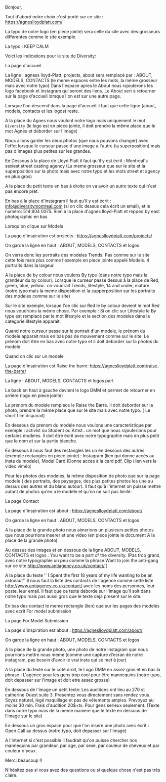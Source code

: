 Bonjour,

Tout d'abord notre choix c'est porté sur ce site : https://agneslloydplatt.com/

La typo de notre logo (en piece jointe) sera celle du site avec des grosseurs differentes comme le site exemple.

La typo : KEEP CALM

Voici les indications pour le site de Diversity:

La page d'accueil

La ligne : agness lloyd-Platt, projects, about sera remplacé par : ABOUT, MODELS, CONTACTS (le meme espaces entre les mots, la même grosseur mais avec notre typo) Dans l'espace apres le About nous rajouterons les logo facebook et instagram qui seront des liens.
Le About sert à retourner sur la page d'accueil lorsque l'on est sur une autre page.

Lorsque l'on descend dans la page d'accueil il faut que cette ligne (about, models, contacts et les logos) reste.

A la place du Agnes nous voulont notre logo mais uniquement le mot ``Diversity`` (le logo est en piece jointe, il doit prendre la même place que le mot Agnes et deborder sur l'image)

Nous allons garder les deux photos (que nous pouvons changer) avec l'effet lorsque le curseur passe d'une image à l'autre (la superposition) mais pas d'images plus petites sur les grandes.

En Dessous à la place de Lloyd Platt il faut qu'il y est écrit : Montreal's sexiest street casting agency (La meme grosseur que sur le site et la superposition sur la photo mais avec notre typo et les mots street et agency en plus gros)

A la place du petit texte en bas à droite on va avoir un autre texte qui n'est pas encore pret.

En bas à la place d'instagram il faut qu'il y est écrit : info@diversitymontreal.com (si on clic dessus cela écrit un email), et le numéro: 514 904 0075. Rien à la place d'agnes lloyd-Platt et repped by east photographic en bas

Lorsqu'on clique sur Models

La page d'inspiration est projects : https://agneslloydplatt.com/projects/

On garde la ligne en haut : ABOUT, MODELS, CONTACTS et logos

On verra donc les portraits des modeles Trends. Pas comme sur le site cette fois mais plus comme l'exemple en piece jointe appelé Models. 4 portraits dans la largeur.

A la place de by colour nous voulons By type (dans notre typo mais la grandeur du by colour). Lorsque le curseur passe dessus à la place de Red, green, blue, yellow.. on voudrait Trends, lifestyle, 14 and under, mature (notre typo mais la meme disposition et la supperposition sur les portraits des modeles comme sur le site)

Sur le site exemple, lorsque l'on clic sur Red le by colour devient le mot Red nous voudrions la même chose. Par exemple : Si on clic sur Lifestyle le By type est remplacé par le mot lifestyle et la section des modeles dans la categorie lifestyle apparait.

Quand notre curseur passe sur le portrait d'un modele, le prénom du modele apparait mais en bas pas de mouvement comme sur le site. Le prénom doit être en bas avec notre typo et il doit deborder sur la photos du modele.

Quand on clic sur un modele

La page d'inspiration est Raise the barre: https://agneslloydplatt.com/raise-the-barre/

La ligne : ABOUT, MODELS, CONTACTS et logos part

Le back en haut à gauche devient le logo DMM et permet de retourner en arrière (logo en piece jointe)

Le prenom du modele remplace le Raise the Barre. Il doit deborder sur la photo, prendre la même place que sur le site mais avec notre typo. ( Le short film disparait)

En dessous du prenom du modele nous voulons une caracteristique par exemple : activist ou Student ou Artist.. un mot que nous rajouterions pour certains modeles. Il doit être écrit avec notre typographie mais en plus petit que le nom et sur la partie blanche.

En dessous il nous faut des rectangles les un en dessous des autres (exemple rectangles en piece jointe) :  Instagram (lien qui donne accès au insta du modele), Model Card (Donne accès à la card pdf, Clip (lien vers la video viméo)

Pour les photos des modeles, la même disposition de photo que sur la page modele ( des portraits, des paysages, des plus petites photos les une au dessus des autres et du blanc autour). Il faut qu'à l'internet on puisse mettre autant de photos qu'en a le modele et qu'on ne soit pas limité.

La page Contact


La page d'inspiration est about : https://agneslloydplatt.com/about/

On garde la ligne en haut : ABOUT, MODELS, CONTACTS et logos

A la place de la grande photo nous aimerions un plusieurs petites photos que nous pourrions inserer et une video (en piece jointe le document A la place de la grande photo)

Au dessus des images et en dessous de la ligne ABOUT, MODELS, CONTACTS et logos : You want to be a part of the diversity. (Pas trop grand, avec notre typographie un peu comme la phrase Want to join the anti-gang sur ce site http://www.antiagency.co.uk/contact/ )

A la place du texte '' I Spent the first 18 years of my life wanting to be an astonaut'' Il nous faut la liste des contacts de l'agence comme cette liste http://www.antiagency.co.uk/contact/ avec les noms des personnes, leur poste, leur email. Il faut que ce texte deborde sur l'image qu'il soit dans notre typo mais pas aussi gros que le texte deja present sur le site.

En bas des contact le meme rectangle (lien) que sur les pages des modeles avec ecrit For model submission

La page For Model Submission


La page d'inspiration est about : https://agneslloydplatt.com/about/

On garde la ligne en haut : ABOUT, MODELS, CONTACTS et logos

A la place de la grande photo, une photo de notre instagram que nous pourrions mettre nous meme (comme une capture d'ecran de notre instagram, pas besoin d'avoir le vrai insta qui se met à jour)

A la place du texte sur le coté droit, le Logo DMM en assez gros et en bas la phrase : L'agence pour les gens trop cool pour être mannequins (notre typo, doit depasser sur l'image et doit etre assez grosse)

En dessous de l'image un petit texte: Les auditions ont lieu au 270 st catherine Ouest suite 3. Presentez vous directement sans rendez vous. Soyez naturel, légé maquillage et pas de vêtements amples. Prevoyez au moins 30 min. Frais d'audition 20$+tx. Pour gens serieux seulement. (Texte dans notre typo mais de la meme maniere que le texte en dessous de l'image sur le site)

En dessous un gros espace pour que l'on insere une photo avec écrit : Open Call au dessus (notre typo, doit depasser sur l'image)

A l'internet si c'est possible il faudrait qu'on puisse chercher nos mannequins par grandeur, par age, par sexe, par couleur de cheveux et par couleur d'yeux.

Merci beaucoup !!

N'hésitez pas si vous avez des questions ou si quelque chose n'est pas très claire.

